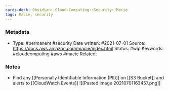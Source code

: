 ```yaml
---
cards-deck: Obsidian::Cloud-Computing::Security::Macie
tags: Macie, security
---
```

### Metadata

-  Type: #permanent #security
    Date written: #2021-07-01
    Source:  https://docs.aws.amazon.com/macie/index.html
    Status: #wip 
    Keywords:  #cloudcomputing #aws #macie
	Related:
	
### Notes
- Find any [[Personally Identifiable Information (PII)]] on [[S3 Bucket]] and alerts to [[CloudWatch Events]]
![[Pasted image 20210701163457.png]]